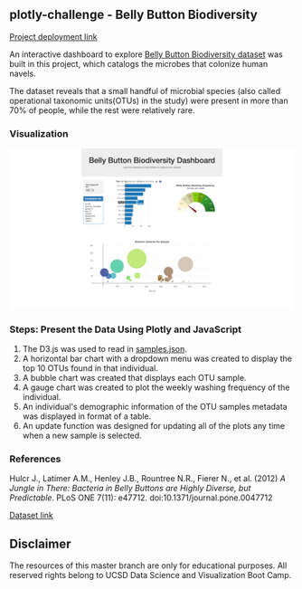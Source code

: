 ## plotly-challenge  - Belly Button Biodiversity
[Project deployment link](https://changrita1114.github.io/plotly-challenge/)

An interactive dashboard to explore [Belly Button Biodiversity dataset](http://robdunnlab.com/projects/belly-button-biodiversity/) was built in this project, which catalogs the microbes that colonize human navels.

The dataset reveals that a small handful of microbial species (also called operational taxonomic units(OTUs) in the study) were present in more than 70% of people, while the rest were relatively rare.

### Visualization

![dashboard](image/dashboard.gif)

### Steps: Present the Data Using Plotly and JavaScript
1. The D3.js was used to read in [samples.json](data/samples.json).
2. A horizontal bar chart with a dropdown menu was created to display the top 10 OTUs found in that individual.
3. A bubble chart was created that displays each OTU sample.
4. A gauge chart was created to plot the weekly washing frequency of the individual.
5. An individual's demographic information of the OTU samples metadata was displayed in format of a table.
6. An update function was designed for updating all of the plots any time when a new sample is selected.

### References
Hulcr J., Latimer A.M., Henley J.B., Rountree N.R., Fierer N., et al. (2012) _A Jungle in There: Bacteria in Belly Buttons are Highly Diverse, but Predictable_. PLoS ONE 7(11): e47712. doi:10.1371/journal.pone.0047712

[Dataset link](http://robdunnlab.com/projects/belly-button-biodiversity/results-and-data/)

## Disclaimer
The resources of this master branch are only for educational purposes. All reserved rights belong to UCSD Data Science and Visualization Boot Camp.
